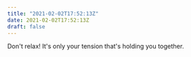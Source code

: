 ```yaml
---
title: "2021-02-02T17:52:13Z"
date: 2021-02-02T17:52:13Z
draft: false
---
```


Don't relax!  It's only your tension that's holding you together.
